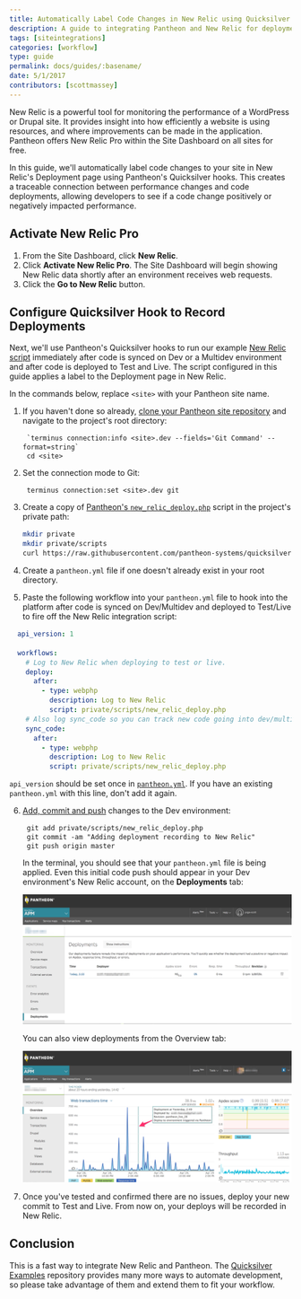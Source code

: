 ```yaml
---
title: Automatically Label Code Changes in New Relic using Quicksilver Hooks
description: A guide to integrating Pantheon and New Relic for deployment labeling.
tags: [siteintegrations]
categories: [workflow]
type: guide
permalink: docs/guides/:basename/
date: 5/1/2017
contributors: [scottmassey]
---
```

New Relic is a powerful tool for monitoring the performance of a WordPress or Drupal site. It provides insight into how efficiently a website is using resources, and where improvements can be made in the application. Pantheon offers New Relic Pro within the Site Dashboard on all sites for free.

In this guide, we'll automatically label code changes to your site in New Relic's Deployment page using Pantheon's Quicksilver hooks. This creates a traceable connection between performance changes and code deployments, allowing developers to see if a code change positively or negatively impacted performance.

## Activate New Relic Pro

1. From the Site Dashboard, click **<span class="glyphicons glyphicons-eye-open"></span> New Relic**.
2. Click **Activate New Relic Pro**. The Site Dashboard will begin showing New Relic data shortly after an environment receives web requests.
3. Click the **<span class="glyphicons glyphicons-new-window-alt"></span> Go to New Relic** button.


## Configure Quicksilver Hook to Record Deployments
Next, we'll use Pantheon's Quicksilver hooks to run our example [New Relic script](https://github.com/pantheon-systems/quicksilver-examples/blob/master/new_relic_deploy/new_relic_deploy.php) immediately after code is synced on Dev or a Multidev environment and after code is deployed to Test and Live. The script configured in this guide applies a label to the Deployment page in New Relic.

In the commands below, replace `<site>` with your Pantheon site name.


1. If you haven't done so already, [clone your Pantheon site repository](/git/#clone-your-site-codebase) and navigate to the project's root directory:

        `terminus connection:info <site>.dev --fields='Git Command' --format=string`
        cd <site>

2. Set the connection mode to Git:

        terminus connection:set <site>.dev git

3. Create a copy of [Pantheon's `new_relic_deploy.php`](https://github.com/pantheon-systems/quicksilver-examples/blob/master/new_relic_deploy/) script in the project's private path:

    ``` bash
    mkdir private
    mkdir private/scripts
    curl https://raw.githubusercontent.com/pantheon-systems/quicksilver-examples/master/new_relic_deploy/new_relic_deploy.php --output ./private/scripts/new_relic_deploy.php
    ```

4. Create a `pantheon.yml` file if one doesn't already exist in your root directory.

5. Paste the following workflow into your `pantheon.yml` file to hook into the platform after code is synced on Dev/Multidev and deployed to Test/Live to fire off the New Relic integration script:

  ```yaml
    api_version: 1

    workflows:
      # Log to New Relic when deploying to test or live.
      deploy:
        after:
          - type: webphp
            description: Log to New Relic
            script: private/scripts/new_relic_deploy.php
      # Also log sync_code so you can track new code going into dev/multidev.
      sync_code:
        after:
          - type: webphp
            description: Log to New Relic
            script: private/scripts/new_relic_deploy.php

  ```

   <Alert title="Note" type="info">

   `api_version` should be set once in [`pantheon.yml`](/pantheon-yml/). If you have an existing `pantheon.yml` with this line, don't add it again.

   </Alert>

6. [Add, commit and push](/git/#push-changes-to-pantheon) changes to the Dev environment:

        git add private/scripts/new_relic_deploy.php
        git commit -am "Adding deployment recording to New Relic"
        git push origin master

    In the terminal, you should see that your `pantheon.yml` file is being applied. Even this initial code push should appear in your Dev environment's New Relic account, on the **Deployments** tab:

    ![Deployment tab display](../../images/integrations/newrelic/deploy_tab.png)

    You can also view deployments from the Overview tab:

    ![Deployment overview display](../../images/integrations/newrelic/deploy_marker.png)

7. Once you've tested and confirmed there are no issues, deploy your new commit to Test and Live. From now on, your deploys will be recorded in New Relic.

## Conclusion
This is a fast way to integrate New Relic and Pantheon. The [Quicksilver Examples](https://github.com/pantheon-systems/quicksilver-examples) repository provides many more ways to automate development, so please take advantage of them and extend them to fit your workflow.
